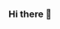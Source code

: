 ### Hi there 👋

<!--
**Ali-Herrera/Ali-Herrera** is a ✨ _special_ ✨ repository because its `README.md` (this file) appears on your GitHub profile.

I'm Ali, a software developer with a background in healthcare. I am passionate about developing code that makes technology accessible to all. 

Check out my [portfolio](alisonherrera.com)

Follow me on [Twitter]([url](https://twitter.com/_Ali_Herrera))

Connect with me on [LinkedIn]([url](https://www.linkedin.com/in/ali-herrera))

Follow me on [Twitter]([url](https://twitter.com/_Ali_Herrera))

- 📫 How to reach me: alisonherrera02@gmail.com

-->
